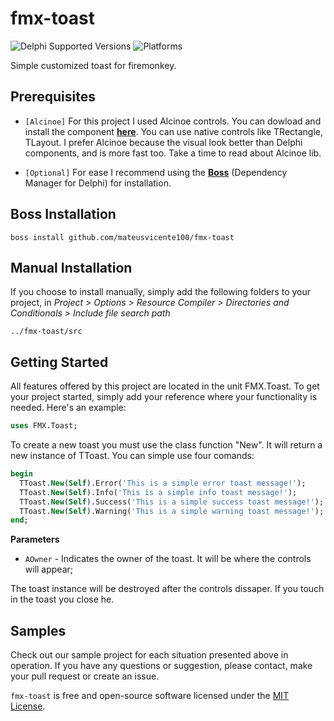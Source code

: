 # fmx-toast
![Delphi Supported Versions](https://img.shields.io/badge/Delphi%20Supported%20Version-10.3%20Rio-blue.svg)
![Platforms](https://img.shields.io/badge/Supported%20platforms-Windows%20,%20Android%20and%20IOS-red.svg)

Simple customized toast for firemonkey.

## Prerequisites
 * `[Alcinoe]` For this project I used Alcinoe controls. You can dowload and install the component [**here**](https://github.com/Zeus64/alcinoe). You can use native controls like TRectangle, TLayout. I prefer Alcinoe because the visual look better than Delphi components, and is more fast too. Take a time to read about Alcinoe lib.

 * `[Optional]` For ease I recommend using the [**Boss**](https://github.com/HashLoad/boss) (Dependency Manager for Delphi) for installation.
 
 ## Boss Installation
```
boss install github.com/mateusvicente100/fmx-toast
```

## Manual Installation
If you choose to install manually, simply add the following folders to your project, in *Project > Options > Resource Compiler > Directories and Conditionals > Include file search path*
```
../fmx-toast/src
```

## Getting Started
All features offered by this project are located in the unit FMX.Toast. To get your project started, simply add your reference where your functionality is needed. Here's an example:
```pascal
uses FMX.Toast;
```

To create a new toast you must use the class function "New". It will return a new instance of TToast. You can simple use four comands:
```pascal
begin
  TToast.New(Self).Error('This is a simple error toast message!');
  TToast.New(Self).Info('This is a simple info toast message!');
  TToast.New(Self).Success('This is a simple success toast message!');
  TToast.New(Self).Warning('This is a simple warning toast message!');
end;
``` 

**Parameters**
* `AOwner` - Indicates the owner of the toast. It will be where the controls will appear;

The toast instance will be destroyed after the controls dissaper. If you touch in the toast you close he.

## Samples
Check out our sample project for each situation presented above in operation. If you have any questions or suggestion, please contact, make your pull request or create an issue.

`fmx-toast` is free and open-source software licensed under the [MIT License](https://github.com/mateusvicente100/fmx-toast/blob/master/LICENSE).